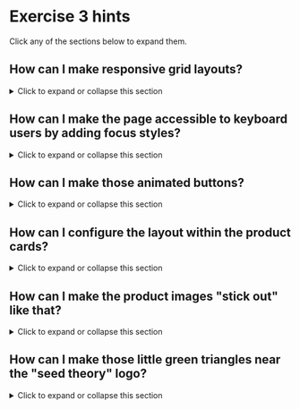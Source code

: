 # Exercise 3 hints

Click any of the sections below to expand them.

## How can I make responsive grid layouts?
<details>
  <summary>Click to expand or collapse this section</summary>

  Both the **page header** and the **product cards section** use the *exact same CSS grid solution* to create a responsive layout. The layout is calculated *implicitly*.

  ![header grid](https://gcdnb.pbrd.co/images/kVTQlMknotqS.gif?o=1)

  Please have a full read through the "*Before you begin*" section of this exercise's `README` file to find more information about CSS grid, as well as links to resources which will help you create this type of layout. 

  If you are still stuck, here's an example of how the header section layout can be achieved:
  ```css
  header {
    display: grid;
    grid-template-columns: repeat(auto-fit, minmax(200px, 1fr));
    gap: 1rem;
  }
  ```
</details>

## How can I make the page accessible to keyboard users by adding focus styles?
<details>
  <summary>Click to expand or collapse this section</summary>

  Notice that the buttons on the page have a pink ring around them when tab-focused:

  ![keyboard focus example](https://gcdnb.pbrd.co/images/KyPojb9SrGci.gif?o=1)

  Adding this visual indicator is extremely important for accessibility.

  Historically, focus styles have been achieved by using the `:focus` pseudo-class, e.g.:

  ```css
  button:focus {
    outline: solid 2px red;
  }
  ```

  However, this would also apply the focus styles when a user *clicks* on a button with their mouse. This is generally redundant as mouse users don't typically need that visual feedback.

  In modern CSS, we now have the `:focus-visible` pseudo-class, which will only apply the focus styles if the browser deems it necessary. In practice, that generally means that the focus styles will only be applied if the user focuses on an element with their keyboard, and not with their mouse.

  We can use this to create the pink focus ring in this exercise.

  ```css
  *:focus-visible {
    outline: solid 6px rgb(239, 119, 169);
  }
  ```
</details>

## How can I make those animated buttons?
<details>
  <summary>Click to expand or collapse this section</summary>

  The buttons on the page:
  - Have a solid, green shadow behind them
  - Reach out when hovered
  - Depress when clicked

  ![Animation of hovering and pressing a button](https://gcdnb.pbrd.co/images/nIEXLO8MKXYv.gif?o=1)

  Let's start by making a class, `.animated-button`, to style the normal state of these buttons. See the CSS below. In particular, the `box-shadow` property is used to create the green shadow. `-5px` offsets the shadow 5 pixels to the left, and `5px` offsets the shadow 5 pixels down. *Tip: all Y-axis positioning in CSS assumes that the positive Y direction points downwards. That's why `+5px` means "5px down".*

  ```css
  .animated-button {
    box-shadow: -5px 5px rgb(59, 137, 59);
    border: solid 2px black;
    text-align: center;
    background-color: white;
    border-radius: 2px;
  }
  ```

  To make the button "reach out" when hovered, we need to add some `:hover` styles. In particular, we need to increase the size of the `box-shadow`. We also need to shift the `transform` position of the button slightly outwards to compensate for the increased size of the shadow.
  ```css
  .animated-button:hover {
    box-shadow: -8px 8px rgb(59, 137, 59);

    /* translate position 3px to the right, 3px up */
    transform: translate(3px, -3px);
  }
  ```

  To make the buttons depress when clicked, we need to add some [`:active` styles](https://devdocs.io/css/:active). Essentially, we want to do the opposite of what we just did above, i.e. reducing the size of the shadow, while moving the box slightly inwards.
  ```css
  .animated-button:active {
    box-shadow: -3px 3px var(--accent-color);

    /* translate position 2px to the left, 2px down */
    transform: translate(-2px, 2px);
  }
  ```

  Then, to make the animation smooth, we should add a `transition` to the `.animated-button` class.
  ```css
  .animated-button {
    /* ... your other CSS ... */
    transition: all 80ms;
  }
  ```

  Animating the `transform` of an element can result in ugly text aliasing issues on some browsers (e.g. Chrome & Edge on Windows). To resolve this, add the following property:
  ```css
  .animated-button {
    /* ... your other CSS ... */
    backface-visibility: hidden;
  }
  ```

  Finally, make sure that you apply the `animated-button` class attribute to your HTML elements as needed, e.g.:
  ```html 
  <header>
    <h1>seed theory</h1>
    <div>
      <p>...</p>

      <!-- add the animated-button class -->
      <a href="#" class="animated-button">Learn more</a>
    </div>
  </header>
  ```
</details>

## How can I configure the layout within the product cards?
<details>
  <summary>Click to expand or collapse this section</summary>

  If you have completed [CSS Grid Garden](https://cssgridgarden.com/), then you have covered everything you need to know in order to create this grid layout for the product cards:

  ![Grid example](https://gcdnb.pbrd.co/images/9fRhd1TbC276.png?o=1)

  If you're still stuck, let's walk through the basics of what we need to do.

  1. Make `.product` elements into `grid` containers.
  2. Configure the grid so that it contains 2 columns and 3 rows.
  3. Configure the grid items so that they sit within the correct rows and columns.

  Step 1: Make `.product` elements into `grid` containers:
  ```css
  .product {
    display: grid;
  }
  ```

  Step 2: Configure the grid so that it contains 2 columns and 3 rows:
  ```css
  .product {
    /* ... your other CSS ... */
    grid-template-columns: auto 1fr;
    grid-template-rows: auto 1.5fr 3fr;
  }
  ```

  In the case of `grid-template-columns`, we have created 2 columns. 
  - The leftmost column has a width of `auto`, which means the content within the column will determine the column's width. In practice, this means the column will be as wide as the product image element.
  - The rightmost column has a width of `1fr`, which in practice means the rightmost column will take up whatever remaining horizontal space exists within the grid container.

  In the case of `grid-template-rows`, we have created 3 rows.
  - The top row has a height of `auto`, which means the content within the row will determine the row's height. In practice, this means that the row will be as tall as the product title element.
  - The middle and bottom rows have a height of `1.5fr` and `3fr` respectively. 
    - This means that the middle row, which contains the product price element, will take up `1.5 / (1.5 + 3) = 33.3%` (one third) of the remaining vertical space within the grid container. 
    - The bottom row, which contains the "Add to cart" button, will take up `3 / (1.5 + 3) == 66.6%` (two thirds) of the remaining vertical space within the grid container.

  Step 3: Configure the grid items so that they sit within the correct rows and columns. For example, the "Add to cart" button needs to sit on the **2nd column** and the **3rd row**:
  ```css
  .product button {
    grid-column: 2;
    grid-row: 3;
  }
  ```

  Another example: the product image needs to sit on the **1st column**, but needs to **span across rows 2 and 3**:
  ```css
  .product-image-container {
    grid-column: 1;
    grid-row: 2 / span 2; /* start at row 2, span across 2 rows */
  }
  ```

  You can apply the same process to the other elements within the product card:
  - Product title (1st row, spans 2 columns)
  - Product price (2nd row, 2nd column)

  And then you'll have your grid layout sorted.

  ---

  *Side note - you may also want to limit the size of the product image if it's too big:*
  ```css
  .product-image-container {
    /* ... your other CSS ... */
    width: 8rem;
  }

  .product-image-container img {
    height: 100%;
    width: 100%;
  }
  ```
</details>

## How can I make the product images "stick out" like that?
<details>
  <summary>Click to expand or collapse this section</summary>

  Notice that the images on the product cards stick out slightly past the left of their container. There is also a small decorative element (it's just a black triangle) that creates the impression that the image has been "folded around" the product card.

  ![product card with folded corner highlighted](https://gcdnb.pbrd.co/images/BkTMg19pUZWN.png?o=1)

  Making the image stick out to the left is relatively simple, using the `transform` property:

  ```css
  .product-image-container {
    transform: translateX(-1.5rem);
  }
  ```

  Adding the black triangle is a little more involved. We can achieve it using the `::before` or `::after` pseudo-element.

  **If you need a refresher on pseudo-elements, please open the hints for Exercise 2 and view the section titled "How on earth do I get those little circles behind the "Palette Planet" logo?"** 

  For this task, we will create a pseudo-element which is pinned near the top-left corner of the product image.

  To do this, we first need to set `position: relative` on the product image container:
  ```css
  .product-image-container {
    position: relative;
  }
  ```

  Then add the `::before` pseudo-element (with a separate selector):
  ```css
  .product-image-container::before {
    position: absolute;
    content: '';
    width: 0.5rem;
    height: 0.5rem;
    top: calc(-0.5rem - 1px);
    left: -2px;
    background-color: black;
  }
  ```

  This will create a black square near the top-left corner of the image:

  ![progress image](https://gcdnb.pbrd.co/images/ifC9dz2uXCC0.png?o=1)

  To make it triangular, we can use the `clip-path` property. For situations like this, you can use [this CSS clip path maker](https://bennettfeely.com/clippy/). By drawing a right-angled triangle, you get a `clip-path` that looks something like this:
  ```css
  .product-image-container::before {
    /* ... your other CSS ... */
    clip-path: polygon(100% 25%, 0% 100%, 100% 100%);
  } 
  ```

  ... which creates the shape we're looking for.

  **Note:** `::before` and `::after` pseudo-elements only work when attached to HTML elements that can contain children. `<img>` elements cannot contain children, so `::before` / `::after` will not work on them. That is why the product images have been placed inside of the `.product-image-container` `<div>`s. That allows us to attach the pseudo-elements to the `<div>` container, rather than the image itself.

</details>

## How can I make those little green triangles near the "seed theory" logo?
<details>
  <summary>Click to expand or collapse this section</summary>

  In the final product, there are two translucent green triangles pinned to the bottom-right of the `<h1>` element, creating a sort of "mountain range" impression.

  ![page header](https://gcdnb.pbrd.co/images/aNBk04qvmAua.png?o=1)

  This has been achieved using `::before` and `::after` pseudo-elements. **If you need a refresher on pseudo-elements, please open the hints for Exercise 2 and view the section titled "How on earth do I get those little circles behind the "Palette Planet" logo?"** 

  If you are still unsure how to approach this, let's walk through it.

  First, we'll have to set `position: relative` on the `<h1>` element:
  ```css
  h1 {
    /* ... your other CSS ... */
    position: relative;
  }
  ```

  Then, we'll set key rules for the `::before` and `::after` pseudo-selectors:
  ```css
  h1::before, h1::after {
    position: absolute;
    background-color: rgb(59, 137, 59);
    content: '';
    opacity: 0.22;
  }
  ```

  Then, we can set the position and dimensions of the pseudo-elements:
  ```css
  h1::before {
    width: 4.5rem;
    height: 4.5rem;
    bottom: 0;
    right: 0;
  }

  h1::after {
    width: 6rem;
    height: 6rem;
    bottom: 0;
    right: 2rem;
  }
  ```

  This will create two rectangular elements:

  ![progress image](https://gcdnb.pbrd.co/images/00CPsLoWBgfR.png?o=1)

  To make them triangular, you can use the `clip-path` property. Using [this `clip-path` maker](https://bennettfeely.com/clippy/), draw the desired triangle shape. Take the CSS code output and apply it to the pseudo-elements:

  ```css
  h1::before, h1::after {
    /* ... your other CSS ... */
    clip-path: polygon(100% 100%, 50% 50%, 0 100%);
  }
  ```

  This should give us the result we want.

  ![result](https://gcdnb.pbrd.co/images/zSgN9zO3gZwD.png?o=1)


</details>

